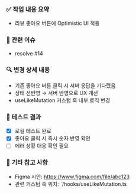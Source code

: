 <!--
📌 PR 제목은 다음과 같은 형식으로 작성해주세요:
feat: 리뷰 정렬 기능 추가 (JIRA-101)
-->

### ✅ 작업 내용 요약

<!-- 이 PR에서 구현하거나 수정한 핵심 내용을 한 줄로 요약해주세요 -->

- 리뷰 좋아요 버튼에 Optimistic UI 적용

### 🧩 관련 이슈

<!-- 이 PR이 머지되면 자동으로 닫을 이슈를 명시하세요 -->

- resolve #14

### 🔍 변경 상세 내용

<!-- 어떤 점이 변경되었는지 구체적으로 작성하세요 -->

- 기존 좋아요 버튼 클릭 시 서버 응답을 기다렸음
- 상태 선반영 → 서버 반영으로 UX 개선
- useLikeMutation 커스텀 훅 내부 로직 변경

### 🧪 테스트 결과

<!-- 테스트 여부를 체크박스로 표시하고 결과 요약 -->

- [x] 로컬 테스트 완료
- [x] 좋아요 클릭 시 즉시 숫자 반영 확인
- [ ] 에러 상황 대응 확인 필요

### 📝 기타 참고 사항

<!-- 문서, 디자인 링크 등 참고할 자료가 있다면 작성하세요 -->

- Figma 시안: https://www.figma.com/file/abc123
- 관련 커스텀 훅 위치: `/hooks/useLikeMutation.ts
